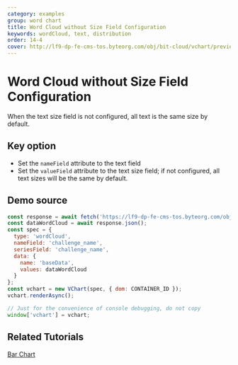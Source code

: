 ```yaml
---
category: examples
group: word chart
title: Word Cloud without Size Field Configuration
keywords: wordCloud, text, distribution
order: 14-4
cover: http://lf9-dp-fe-cms-tos.byteorg.com/obj/bit-cloud/vchart/preview/word-cloud-chart/word-cloud-no-valueField.png
---
```


# Word Cloud without Size Field Configuration

When the text size field is not configured, all text is the same size by default.

## Key option

- Set the `nameField` attribute to the text field
- Set the `valueField` attribute to the text size field; if not configured, all text sizes will be the same by default.

## Demo source

```javascript livedemo
const response = await fetch('https://lf9-dp-fe-cms-tos.byteorg.com/obj/bit-cloud/data-wordcloud.json');
const dataWordCloud = await response.json();
const spec = {
  type: 'wordCloud',
  nameField: 'challenge_name',
  seriesField: 'challenge_name',
  data: {
    name: 'baseData',
    values: dataWordCloud
  }
};
const vchart = new VChart(spec, { dom: CONTAINER_ID });
vchart.renderAsync();

// Just for the convenience of console debugging, do not copy
window['vchart'] = vchart;
```

## Related Tutorials

[Bar Chart](link)
